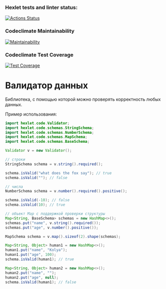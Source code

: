 ### Hexlet tests and linter status:
[![Actions Status](https://github.com/martynovas/java-project-78/workflows/hexlet-check/badge.svg)](https://github.com/martynovas/java-project-78/actions)

### Codeclimate Maintainability
[![Maintainability](https://api.codeclimate.com/v1/badges/683282bb98f16643a501/maintainability)](https://codeclimate.com/github/martynovas/java-project-78/maintainability)

### Codeclimate Test Coverage
[![Test Coverage](https://api.codeclimate.com/v1/badges/683282bb98f16643a501/test_coverage)](https://codeclimate.com/github/martynovas/java-project-78/test_coverage)

# Валидатор данных
Библиотека, с помощью которой можно проверять корректность любых данных.

Пример использования:
```java
import hexlet.code.Validator;
import hexlet.code.schemas.StringSchema;
import hexlet.code.schemas.NumberSchema;
import hexlet.code.schemas.MapSchema;
import hexlet.code.schemas.BaseSchema;

Validator v = new Validator();

// строки
StringSchema schema = v.string().required();

schema.isValid("what does the fox say"); // true
schema.isValid(""); // false

// числа
NumberSchema schema = v.number().required().positive();

schema.isValid(-10); // false
schema.isValid(10); // true

// объект Map с поддержкой проверки структуры
Map<String, BaseSchema> schemas = new HashMap<>();
schemas.put("name", v.string().required());
schemas.put("age", v.number().positive());

MapSchema schema = v.map().sizeof(2).shape(schemas);

Map<String, Object> human1 = new HashMap<>();
human1.put("name", "Kolya");
human1.put("age", 100);
schema.isValid(human1); // true

Map<String, Object> human2 = new HashMap<>();
human2.put("name", "");
human2.put("age", null);
schema.isValid(human1); // false
```


